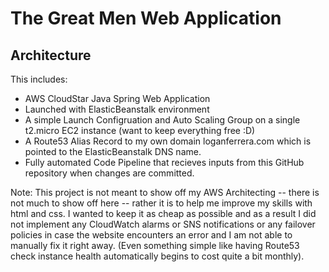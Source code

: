 The Great Men Web Application
==================================================

Architecture
-----------
This includes:

* AWS CloudStar Java Spring Web Application
* Launched with ElasticBeanstalk environment 
* A simple Launch Configruation and Auto Scaling Group on a single t2.micro EC2 instance (want to keep everything free :D)
* A Route53 Alias Record to my own domain loganferrera.com which is pointed to the ElasticBeanstalk DNS name.
* Fully automated Code Pipeline that recieves inputs from this GitHub repository when changes are committed.

Note: 
This project is not meant to show off my AWS Architecting -- there is not much to show off here -- rather it is to help me improve my skills with html and css. 
I wanted to keep it as cheap as possible and as a result I did not implement any CloudWatch alarms or SNS notifications or any 
failover policies in case the website encounters an error and I am not able to manually fix it right away. 
(Even something simple like having Route53 check instance health automatically begins to cost quite a bit monthly).

